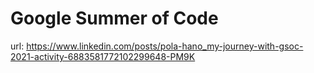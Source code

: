 # Google Summer of Code

url: https://www.linkedin.com/posts/pola-hano_my-journey-with-gsoc-2021-activity-6883581772102299648-PM9K